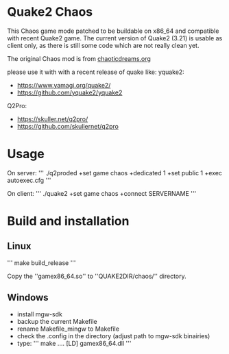 # Quake2 Chaos

This Chaos game mode patched to be buildable on x86_64 and compatible with recent Quake2 game.
The current version of Quake2 (3.21) is usable as client only, as there is still some code which 
are not really clean yet.

The original Chaos mod is from [chaoticdreams.org](https://chaoticdreams.org/q2chaos/)

please use it with with a recent release of quake like:
yquake2:
* https://www.yamagi.org/quake2/
* https://github.com/yquake2/yquake2

Q2Pro:
* https://skuller.net/q2pro/
* https://github.com/skullernet/q2pro

# Usage

On server:
'''
./q2proded +set game chaos +dedicated 1 +set public 1 +exec autoexec.cfg
'''

On client:
'''
./quake2 +set game chaos +connect SERVERNAME
'''

# Build and installation

## Linux

'''
make build_release
'''

Copy the ''gamex86_64.so'' to ''QUAKE2DIR/chaos/'' directory. 

## Windows

* install mgw-sdk
* backup the current Makefile
* rename Makefile_mingw to Makefile
* check the .config in the directory (adjust path to mgw-sdk binairies)
* type:
'''
make
....
[LD] gamex86_64.dll
'''


